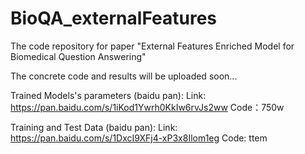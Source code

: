 # BioQA_externalFeatures
The code repository for paper "External Features Enriched Model for Biomedical Question Answering"

The concrete code and results will be uploaded soon...

Trained Models's parameters (baidu pan): 
Link: https://pan.baidu.com/s/1iKod1Ywrh0KkIw6rvJs2ww 
Code：750w 

Training and Test Data (baidu pan):
Link: https://pan.baidu.com/s/1DxcI9XFj4-xP3x8Ilom1eg 
Code: ttem 


